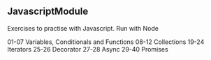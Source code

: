 ## JavascriptModule
Exercises to practise with Javascript. Run with Node

01-07 Variables, Conditionals and Functions
08-12 Collections
19-24 Iterators
25-26 Decorator
27-28 Async
29-40 Promises

